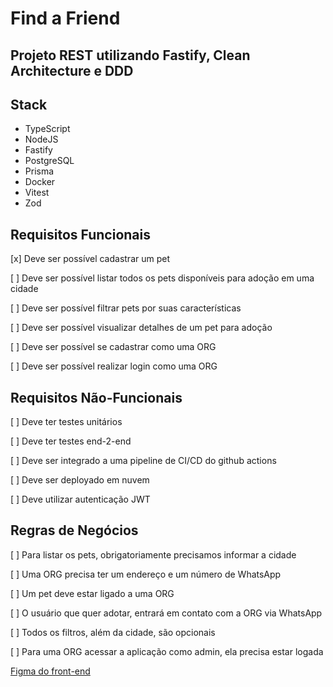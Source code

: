 # Find a Friend
Projeto REST utilizando Fastify, Clean Architecture e DDD
---

## Stack
- TypeScript
- NodeJS
- Fastify
- PostgreSQL
- Prisma
- Docker
- Vitest
- Zod

## Requisitos Funcionais
[x] Deve ser possível cadastrar um pet

[ ] Deve ser possível listar todos os pets disponíveis para adoção em uma cidade

[ ] Deve ser possível filtrar pets por suas características

[ ] Deve ser possível visualizar detalhes de um pet para adoção

[ ] Deve ser possível se cadastrar como uma ORG

[ ] Deve ser possível realizar login como uma ORG

## Requisitos Não-Funcionais
[ ] Deve ter testes unitários

[ ] Deve ter testes end-2-end

[ ] Deve ser integrado a uma pipeline de CI/CD do github actions

[ ] Deve ser deployado em nuvem

[ ] Deve utilizar autenticação JWT

## Regras de Negócios
[ ] Para listar os pets, obrigatoriamente precisamos informar a cidade

[ ] Uma ORG precisa ter um endereço e um número de WhatsApp

[ ] Um pet deve estar ligado a uma ORG

[ ] O usuário que quer adotar, entrará em contato com a ORG via WhatsApp

[ ] Todos os filtros, além da cidade, são opcionais

[ ] Para uma ORG acessar a aplicação como admin, ela precisa estar logada

[Figma do front-end](https://www.figma.com/community/file/1220006040435238030)